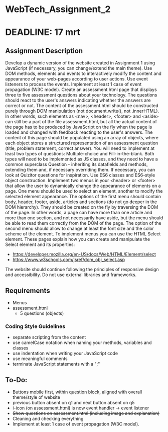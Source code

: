 # WebTech_Assignment_2
# DEADLINE: 17 mrt

## Assignment Description
Develop a dynamic version of the website created in Assignment 1 using JavaScript (if necessary, you can change/extend the main theme). Use DOM methods, elements and events to interactively modify the content and appearance of your web-pages according to user actions. Use event listeners to process the events. Implement at least 1 case of event propagation (W3C model).
Create an assessment.html page that displays three to five assessment questions about your technology. The questions should react to the user's answers indicating whether the answers are correct or not. The content of the assessment.html should be constructed purely through DOM manipulation (not document.write(), not .innerHTML). In other words, such elements as \<nav\>, \<header\>, \<footer\> and \<aside\> can still be a part of the file assessment.html, but all the actual content of the page has to be produced by JavaScript on the fly when the page is loaded and changed with feedback reacting to the user's answers.
The content of this page should be populated using an array of objects, where each object stores a structured representation of an assessment question (title, problem statement, correct answer). You will need to implement at least two types of questions: Multiple-choice and Fill-in-the-blank. Both types will need to be implemented as JS classes, and they need to have a common superclass Question - inheriting its datafields and methods, extending them and, if necessary overriding them. If necessary, you can look at Quizitor questions for inspiration.
Use ES6 classes and ES6-style object construction.
Implement two menus in your \<header\> or \<footer\> that allow the user to dynamically change the appearance  of elements on a page. One menu should be used to select an element, another to modify the selected element appearance. The options of the first menu should  contain body, header, footer, aside, articles and sections (do not go deeper in the DOM hierarchy). They should be created on the fly by traversing the DOM of the page. In other words, a page can have more than one article and more than one section, and not necessarily have aside, but the menu should be able to read them correctly from the DOM of the page. The option of the second menu should allow to change at least the font size and the color scheme of the element.
To implement menus you can use the HTML Select element. These pages explain how you can create and manipulate the Select element and its properties:
  - https://developer.mozilla.org/en-US/docs/Web/HTML/Element/select
  - https://www.w3schools.com/jsref/dom_obj_select.asp

The website should continue following the principles of responsive design and accessibility.
Do not use external libraries and frameworks.

## Requirements
- Menus
- assessment.html
  - 5 questions (objects)

### Coding Style Guidelines
- separate scripting from the content 
- use camelCase notation when naming your methods, variables and classes
- use indentation when writing your JavaScript code
- use meaningful comments
- terminate JavaScript statements with a ";"



## To-Do:
- Buttons mobile first, within question block, aligned with overall theme/style of website
- previous button absent on q1 and next button absent on q5
- i-icon (on assessment.html) is now event handler -> event listener
- ~~Show questions on assessment.html (including image and explanation)~~
- Cleaning and checking everything
- Implement at least 1 case of event propagation (W3C model).